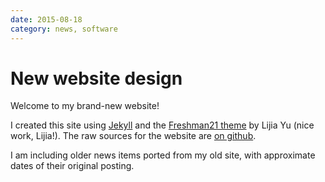 ```yaml
---
date: 2015-08-18
category: news, software
---
```

# New website design

Welcome to my brand-new website!

I created this site using [Jekyll](http://jekyllrb.com) and the
[Freshman21 theme](http://yulijia.net/freshman21/) by Lijia Yu (nice work, Lijia!).
The raw sources for the website are [on github](https://github.com/brian-rose/brian-rose-site.git).

I am including older news items ported from my old site, with approximate dates of their original posting.
